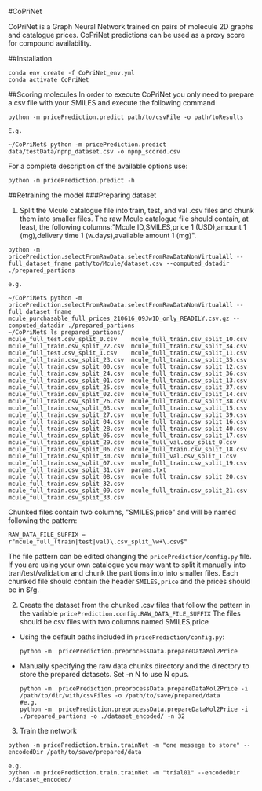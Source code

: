 #CoPriNet

CoPriNet is a Graph Neural Network trained on pairs of molecule 2D graphs and catalogue prices. CoPriNet predictions
can be used as a proxy score for compound availability.

##Installation
```
conda env create -f CoPriNet_env.yml 
conda activate CoPriNet
```

##Scoring molecules
In order to execute CoPriNet you only need to prepare a csv file with your SMILES and execute the following command
```
python -m pricePrediction.predict path/to/csvFile -o path/toResults 

E.g.

~/CoPriNet$ python -m pricePrediction.predict data/testData/npnp_dataset.csv -o npnp_scored.csv

```
For a complete description of the available options use:
```
python -m pricePrediction.predict -h
```

##Retraining the model
###Preparing dataset

1) Split the Mcule catalogue file into train, test, and val .csv files and chunk them into smaller files.
   The raw Mcule catalogue file should contain, at least, the following columns:"Mcule ID,SMILES,price 1 (USD),amount 1 (mg),delivery time 1 (w.days),available amount 1 (mg)".
```
python -m  pricePrediction.selectFromRawData.selectFromRawDataNonVirtualAll --full_dataset_fname path/to/Mcule/dataset.csv --computed_datadir ./prepared_partions
```
```
e.g.

~/CoPriNet$ python -m  pricePrediction.selectFromRawData.selectFromRawDataNonVirtualAll --full_dataset_fname mcule_purchasable_full_prices_210616_O9Jw1D_only_READILY.csv.gz --computed_datadir ./prepared_partions
~/CoPriNet$ ls prepared_partions/
mcule_full_test.csv_split_0.csv    mcule_full_train.csv_split_10.csv  mcule_full_train.csv_split_22.csv  mcule_full_train.csv_split_34.csv
mcule_full_test.csv_split_1.csv    mcule_full_train.csv_split_11.csv  mcule_full_train.csv_split_23.csv  mcule_full_train.csv_split_35.csv
mcule_full_train.csv_split_00.csv  mcule_full_train.csv_split_12.csv  mcule_full_train.csv_split_24.csv  mcule_full_train.csv_split_36.csv
mcule_full_train.csv_split_01.csv  mcule_full_train.csv_split_13.csv  mcule_full_train.csv_split_25.csv  mcule_full_train.csv_split_37.csv
mcule_full_train.csv_split_02.csv  mcule_full_train.csv_split_14.csv  mcule_full_train.csv_split_26.csv  mcule_full_train.csv_split_38.csv
mcule_full_train.csv_split_03.csv  mcule_full_train.csv_split_15.csv  mcule_full_train.csv_split_27.csv  mcule_full_train.csv_split_39.csv
mcule_full_train.csv_split_04.csv  mcule_full_train.csv_split_16.csv  mcule_full_train.csv_split_28.csv  mcule_full_train.csv_split_40.csv
mcule_full_train.csv_split_05.csv  mcule_full_train.csv_split_17.csv  mcule_full_train.csv_split_29.csv  mcule_full_val.csv_split_0.csv
mcule_full_train.csv_split_06.csv  mcule_full_train.csv_split_18.csv  mcule_full_train.csv_split_30.csv  mcule_full_val.csv_split_1.csv
mcule_full_train.csv_split_07.csv  mcule_full_train.csv_split_19.csv  mcule_full_train.csv_split_31.csv  params.txt
mcule_full_train.csv_split_08.csv  mcule_full_train.csv_split_20.csv  mcule_full_train.csv_split_32.csv
mcule_full_train.csv_split_09.csv  mcule_full_train.csv_split_21.csv  mcule_full_train.csv_split_33.csv

```
Chunked files contain two columns, "SMILES,price" and will be named following the pattern:
```
RAW_DATA_FILE_SUFFIX = r"mcule_full_(train|test|val)\.csv_split_\w+\.csv$"
```
The file pattern can be edited changing the `pricePrediction/config.py` file. If you are using your own catalogue
you may want to split it manually into tran/test/validation and chunk the partitions into into smaller files. Each chunked
file should contain the header `SMILES,price` and the prices should be in $/g.

2) Create the dataset from the chunked .csv files that follow the pattern in the variable `pricePrediction.config.RAW_DATA_FILE_SUFFIX`
   The files should be csv files with two columns named SMILES,price

- Using the default paths included in `pricePrediction/config.py`:
    ```
    python -m  pricePrediction.preprocessData.prepareDataMol2Price
    ```
- Manually specifying the raw data chunks directory and the directory to store the prepared datasets. Set -n N to use N cpus.
    ```
    python -m  pricePrediction.preprocessData.prepareDataMol2Price -i /path/to/dir/with/csvFiles -o /path/to/save/prepared/data
    #e.g.  
    python -m  pricePrediction.preprocessData.prepareDataMol2Price -i ./prepared_partions -o ./dataset_encoded/ -n 32
    ```

3) Train the network
  ```
python -m pricePrediction.train.trainNet -m "one messege to store" --encodedDir /path/to/save/prepared/data
  
  e.g.
python -m pricePrediction.train.trainNet -m "trial01" --encodedDir ./dataset_encoded/ 
  ```
